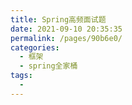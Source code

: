 ```yaml
---
title: Spring高频面试题
date: 2021-09-10 20:35:35
permalink: /pages/90b6e0/
categories:
  - 框架
  - spring全家桶
tags:
  - 
---
```

